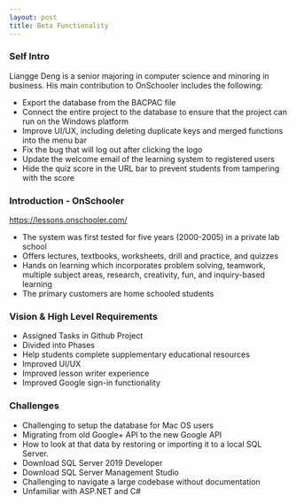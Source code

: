 ```yaml
---
layout: post
title: Beta Functionality
---
```


### Self Intro

Liangge Deng is a senior majoring in computer science and minoring in business. His main contribution to OnSchooler includes the following:  

* Export the database from the BACPAC file
* Connect the entire project to the database to ensure that the project can run on the Windows platform
* Improve UI/UX, including deleting duplicate keys and merged functions into the menu bar
* Fix the bug that will log out after clicking the logo
* Update the welcome email of the learning system to registered users
* Hide the quiz score in the URL bar to prevent students from tampering with the score

### Introduction - OnSchooler

https://lessons.onschooler.com/ 

* The system was first tested for five years (2000-2005) in a private lab school
* Offers lectures, textbooks, worksheets, drill and practice, and quizzes
* Hands on learning which incorporates problem solving, teamwork, multiple subject areas, research, creativity, fun, and inquiry-based learning
* The primary customers are home schooled students


### Vision & High Level Requirements

* Assigned Tasks in Github Project
* Divided into Phases 
* Help students complete supplementary educational resources
* Improved UI/UX
* Improved lesson writer experience 
* Improved Google sign-in functionality


### Challenges 

* Challenging to setup the database for Mac OS users 
* Migrating from old Google+ API to the new Google API
* How to look at that data by restoring or importing it to a local SQL Server.
* Download SQL Server 2019 Developer
* Download SQL Server Management Studio
* Challenging to navigate a large codebase without documentation
* Unfamiliar with ASP.NET and C#

